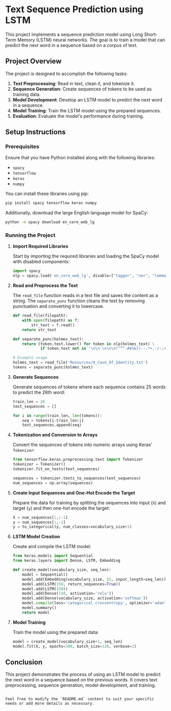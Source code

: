 
# Text Sequence Prediction using LSTM

This project implements a sequence prediction model using Long Short-Term Memory (LSTM) neural networks. The goal is to train a model that can predict the next word in a sequence based on a corpus of text.

## Project Overview

The project is designed to accomplish the following tasks:
1. **Text Preprocessing**: Read in text, clean it, and tokenize it.
2. **Sequence Generation**: Create sequences of tokens to be used as training data.
3. **Model Development**: Develop an LSTM model to predict the next word in a sequence.
4. **Model Training**: Train the LSTM model using the prepared sequences.
5. **Evaluation**: Evaluate the model's performance during training.

## Setup Instructions

### Prerequisites

Ensure that you have Python installed along with the following libraries:

- `spacy`
- `tensorflow`
- `keras`
- `numpy`

You can install these libraries using pip:

```bash
pip install spacy tensorflow keras numpy
```

Additionally, download the large English language model for SpaCy:

```bash
python -m spacy download en_core_web_lg
```

### Running the Project

1. **Import Required Libraries**

    Start by importing the required libraries and loading the SpaCy model with disabled components:

    ```python
    import spacy
    nlp = spacy.load('en_core_web_lg', disable=["tagger", "ner", "lemmatizer"])
    ```

2. **Read and Preprocess the Text**

    The `read_file` function reads in a text file and saves the content as a string. The `separate_punc` function cleans the text by removing punctuation and converting it to lowercase.

    ```python
    def read_file(filepath):
        with open(filepath) as f:
            str_text = f.read()
        return str_text

    def separate_punc(holmes_text):
        return [token.text.lower() for token in nlp(holmes_text) \
                if token.text not in '\n\n \n\n\n!"“”-#$%&()--.*+,-/:;<=>?@[\\]^_`{|}~\t\n']

    # Example usage
    holmes_text = read_file('Resources/A_Case_Of_Identity.txt')
    tokens = separate_punc(holmes_text)
    ```

3. **Generate Sequences**

    Generate sequences of tokens where each sequence contains 25 words to predict the 26th word:

    ```python
    train_len = 26
    text_sequences = []

    for i in range(train_len, len(tokens)):
        seq = tokens[i-train_len:i]
        text_sequences.append(seq)
    ```

4. **Tokenization and Conversion to Arrays**

    Convert the sequences of tokens into numeric arrays using Keras' `Tokenizer`:

    ```python
    from tensorflow.keras.preprocessing.text import Tokenizer
    tokenizer = Tokenizer()
    tokenizer.fit_on_texts(text_sequences)

    sequences = tokenizer.texts_to_sequences(text_sequences)
    num_sequences = np.array(sequences)
    ```

5. **Create Input Sequences and One-Hot Encode the Target**

    Prepare the data for training by splitting the sequences into input (`X`) and target (`y`) and then one-hot encode the target:

    ```python
    X = num_sequences[:,:-1]
    y = num_sequences[:,-1]
    y = to_categorical(y, num_classes=vocabulary_size+1)
    ```

6. **LSTM Model Creation**

    Create and compile the LSTM model:

    ```python
    from keras.models import Sequential
    from keras.layers import Dense, LSTM, Embedding

    def create_model(vocabulary_size, seq_len):
        model = Sequential()
        model.add(Embedding(vocabulary_size, 25, input_length=seq_len))
        model.add(LSTM(150, return_sequences=True))
        model.add(LSTM(150))
        model.add(Dense(150, activation='relu'))
        model.add(Dense(vocabulary_size, activation='softmax'))
        model.compile(loss='categorical_crossentropy', optimizer='adam', metrics=['accuracy'])
        model.summary()
        return model
    ```

7. **Model Training**

    Train the model using the prepared data:

    ```python
    model = create_model(vocabulary_size+1, seq_len)
    model.fit(X, y, epochs=300, batch_size=128, verbose=1)
    ```

## Conclusion

This project demonstrates the process of using an LSTM model to predict the next word in a sequence based on the previous words. It covers text preprocessing, sequence generation, model development, and training.
```

Feel free to modify the `README.md` content to suit your specific needs or add more details as necessary.
